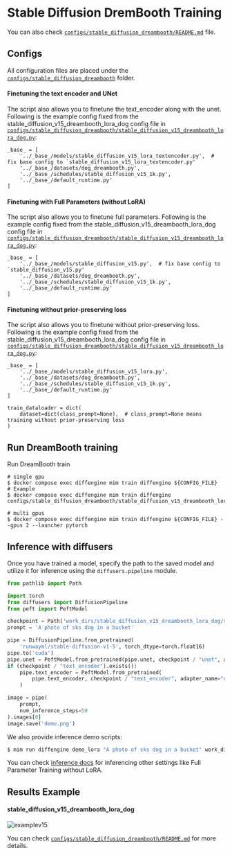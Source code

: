 # Stable Diffusion DremBooth Training

You can also check [`configs/stable_diffusion_dreambooth/README.md`](../../../configs/stable_diffusion_dreambooth/README.md) file.

## Configs

All configuration files are placed under the [`configs/stable_diffusion_dreambooth`](../../../configs/stable_diffusion_dreambooth/) folder.

#### Finetuning the text encoder and UNet

The script also allows you to finetune the text_encoder along with the unet.
Following is the example config fixed from the stable_diffusion_v15_dreambooth_lora_dog config file in [`configs/stable_diffusion_dreambooth/stable_diffusion_v15_dreambooth_lora_dog.py`](../../../configs/stable_diffusion_dreambooth/stable_diffusion_v15_dreambooth_lora_dog.py):

```
_base_ = [
    '../_base_/models/stable_diffusion_v15_lora_textencoder.py',  # fix base config to `stable_diffusion_v15_lora_textencoder.py'
    '../_base_/datasets/dog_dreambooth.py',
    '../_base_/schedules/stable_diffusion_v15_1k.py',
    '../_base_/default_runtime.py'
]
```

#### Finetuning with Full Parameters (without LoRA)

The script also allows you to finetune full parameters.
Following is the example config fixed from the stable_diffusion_v15_dreambooth_lora_dog config file in [`configs/stable_diffusion_dreambooth/stable_diffusion_v15_dreambooth_lora_dog.py`](../../../configs/stable_diffusion_dreambooth/stable_diffusion_v15_dreambooth_lora_dog.py):

```
_base_ = [
    '../_base_/models/stable_diffusion_v15.py',  # fix base config to `stable_diffusion_v15.py'
    '../_base_/datasets/dog_dreambooth.py',
    '../_base_/schedules/stable_diffusion_v15_1k.py',
    '../_base_/default_runtime.py'
]
```

#### Finetuning without prior-preserving loss

The script also allows you to finetune without prior-preserving loss.
Following is the example config fixed from the stable_diffusion_v15_dreambooth_lora_dog config file in [`configs/stable_diffusion_dreambooth/stable_diffusion_v15_dreambooth_lora_dog.py`](../../../configs/stable_diffusion_dreambooth/stable_diffusion_v15_dreambooth_lora_dog.py):

```
_base_ = [
    '../_base_/models/stable_diffusion_v15_lora.py',
    '../_base_/datasets/dog_dreambooth.py',
    '../_base_/schedules/stable_diffusion_v15_1k.py',
    '../_base_/default_runtime.py'
]

train_dataloader = dict(
    dataset=dict(class_prompt=None),  # class_prompt=None means training without prior-preserving loss
)
```

## Run DreamBooth training

Run DreamBooth train

```
# single gpu
$ docker compose exec diffengine mim train diffengine ${CONFIG_FILE}
# Example
$ docker compose exec diffengine mim train diffengine configs/stable_diffusion_dreambooth/stable_diffusion_v15_dreambooth_lora_dog.py

# multi gpus
$ docker compose exec diffengine mim train diffengine ${CONFIG_FILE} --gpus 2 --launcher pytorch
```

## Inference with diffusers

Once you have trained a model, specify the path to the saved model and utilize it for inference using the `diffusers.pipeline` module.

```py
from pathlib import Path

import torch
from diffusers import DiffusionPipeline
from peft import PeftModel

checkpoint = Path('work_dirs/stable_diffusion_v15_dreambooth_lora_dog/step999')
prompt = 'A photo of sks dog in a bucket'

pipe = DiffusionPipeline.from_pretrained(
    'runwayml/stable-diffusion-v1-5', torch_dtype=torch.float16)
pipe.to('cuda')
pipe.unet = PeftModel.from_pretrained(pipe.unet, checkpoint / "unet", adapter_name="default")
if (checkpoint / "text_encoder").exists():
    pipe.text_encoder = PeftModel.from_pretrained(
        pipe.text_encoder, checkpoint / "text_encoder", adapter_name="default"
    )

image = pipe(
    prompt,
    num_inference_steps=50
).images[0]
image.save('demo.png')
```

We also provide inference demo scripts:

```bash
$ mim run diffengine demo_lora "A photo of sks dog in a bucket" work_dirs/stable_diffusion_v15_dreambooth_lora_dog/step999
```

You can check [inference docs](inference.md) for inferencing other settings like Full Parameter Training without LoRA.

## Results Example

#### stable_diffusion_v15_dreambooth_lora_dog

![examplev15](https://github.com/okotaku/diffengine/assets/24734142/f9c2430c-cee7-43cf-868f-35c6301dc573)

You can check [`configs/stable_diffusion_dreambooth/README.md`](../../../configs/stable_diffusion_dreambooth/README.md#results-example) for more details.
